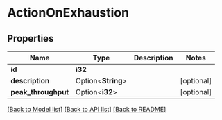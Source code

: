 # ActionOnExhaustion

## Properties

Name | Type | Description | Notes
------------ | ------------- | ------------- | -------------
**id** | **i32** |  | 
**description** | Option<**String**> |  | [optional]
**peak_throughput** | Option<**i32**> |  | [optional]

[[Back to Model list]](../README.md#documentation-for-models) [[Back to API list]](../README.md#documentation-for-api-endpoints) [[Back to README]](../README.md)


